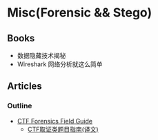 # Misc(Forensic && Stego)

## Books

- 数据隐藏技术揭秘
- Wireshark 网络分析就这么简单

## Articles

### Outline

- [CTF Forensics Field Guide](https://michael-myers.github.io/blog/post/ctf-forensics-field-guide/)
    - [CTF取证类题目指南(译文)](http://mp.weixin.qq.com/s/fSZJ6IZqQKCjNAQ1hgUPOw)